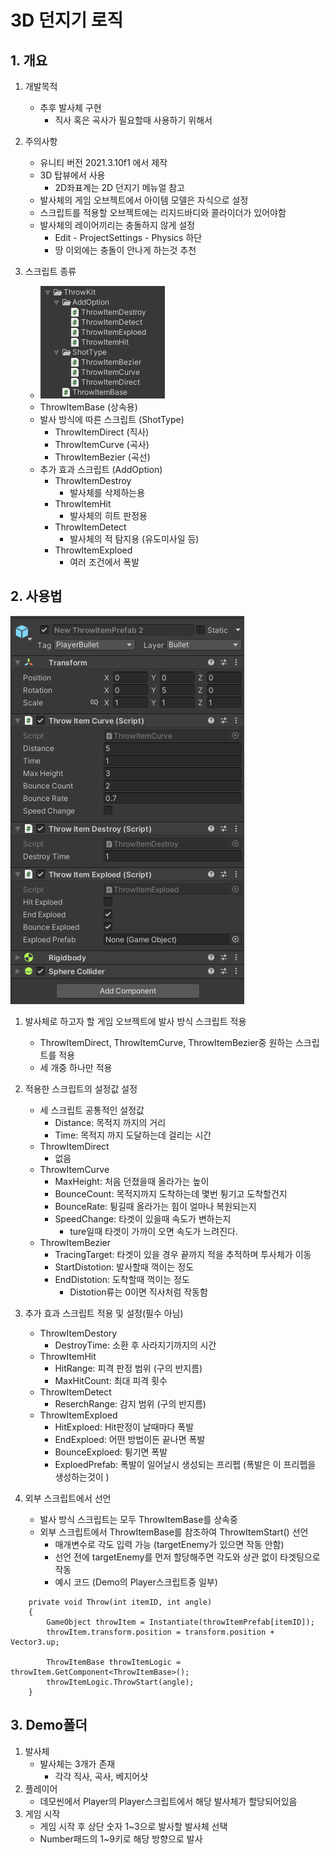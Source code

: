 # 3D 던지기 로직
## 1. 개요
1) 개발목적  
   - 추후 발사체 구현
      - 직사 혹은 곡사가 필요할때 사용하기 위해서
       
2) 주의사항
   - 유니티 버전 2021.3.10f1 에서 제작 
   - 3D 탑뷰에서 사용    
     - 2D좌표계는 2D 던지기 메뉴얼 참고
   - 발사체의 게임 오브젝트에서 아이템 모델은 자식으로 설정
   - 스크립트를 적용할 오브젝트에는 리지드바디와 콜라이더가 있어야함
   - 발사체의 레이어끼리는 충돌하지 않게 설정
     - Edit - ProjectSettings - Physics 하단
     - 땅 이외에는 충돌이 안나게 하는것 추천

3) 스크립트 종류
   - ![image.png1](image/CurveShot_Image/3D/scripts.png)
   - ThrowItemBase (상속용)
   - 발사 방식에 따른 스크립트 (ShotType)
     - ThrowItemDirect (직사)
     - ThrowItemCurve (곡사)
     - ThrowItemBezier (곡선)
   - 추가 효과 스크립트 (AddOption)
     - ThrowItemDestroy
       - 발사체를 삭제하는용
      - ThrowItemHit
        - 발사체의 히트 판정용
      - ThrowItemDetect
        - 발사체의 적 탐지용 (유도미사일 등)
      - ThrowItemExploed
        - 여러 조건에서 폭발

## 2. 사용법
![image.png2](image/CurveShot_Image/3D/prefab.png)
1) 발사체로 하고자 할 게임 오브젝트에 발사 방식 스크립트 적용
   - ThrowItemDirect, ThrowItemCurve, ThrowItemBezier중 원하는 스크립트를 적용
   - 세 개중 하나만 적용
    
2) 적용한 스크립트의 설정값 설정
   - 세 스크립트 공통적인 설정값
     - Distance: 목적지 까지의 거리
     - Time: 목적지 까지 도달하는데 걸리는 시간 
   - ThrowItemDirect
     - 없음
   - ThrowItemCurve
     - MaxHeight: 처음 던졌을때 올라가는 높이
     - BounceCount: 목적지까지 도착하는데 몇번 튕기고 도착할건지
     - BounceRate: 튕길때 올라가는 힘이 얼마나 복원되는지
     - SpeedChange: 타겟이 있을때 속도가 변하는지
       - ture일때 타겟이 가까이 오면 속도가 느려진다.
   - ThrowItemBezier
     - TracingTarget: 타겟이 있을 경우 끝까지 적을 추적하며 투사체가 이동
     - StartDistotion: 발사할때 꺽이는 정도
     - EndDistotion: 도착할때 꺽이는 정도
       - Distotion류는 0이면 직사처럼 작동함

3) 추가 효과 스크립트 적용 및 설정(필수 아님)
   - ThrowItemDestory 
     - DestroyTime: 소환 후 사라지기까지의 시간
   - ThrowItemHit
     - HitRange: 피격 판정 범위 (구의 반지름)
     - MaxHitCount: 최대 피격 횟수
   - ThrowItemDetect
     - ReserchRange: 감지 범위 (구의 반지름)
   - ThrowItemExploed
     - HitExploed: Hit판정이 날때마다 폭발
     - EndExploed: 어떤 방법이든 끝나면 폭발
     - BounceExploed: 튕기면 폭발
     - ExploedPrefab: 폭발이 일어날시 생성되는 프리펩 (폭발은 이 프리펩을 생성하는것이 )


4) 외부 스크립트에서 선언
   - 발사 방식 스크립트는 모두 ThrowItemBase를 상속중
   - 외부 스크립트에서 ThrowItemBase를 참조하여 ThrowItemStart() 선언
     - 매개변수로 각도 입력 가능 (targetEnemy가 있으면 작동 안함)
     - 선언 전에 targetEnemy를 먼저 할당해주면 각도와 상관 없이 타겟팅으로 작동
     - 예시 코드 (Demo의 Player스크립트중 일부)
```
    private void Throw(int itemID, int angle)
    {
        GameObject throwItem = Instantiate(throwItemPrefab[itemID]);
        throwItem.transform.position = transform.position + Vector3.up;

        ThrowItemBase throwItemLogic = throwItem.GetComponent<ThrowItemBase>();
        throwItemLogic.ThrowStart(angle);
    }
```

## 3. Demo폴더
1) 발사체
   - 발사체는 3개가 존재
     - 각각 직사, 곡사, 베지어샷
2) 플레이어
   - 데모씬에서 Player의 Player스크립트에서 해당 발사체가 할당되어있음
3) 게임 시작
   - 게임 시작 후 상단 숫자 1~3으로 발사할 발사체 선택
   - Number패드의 1~9키로 해당 방향으로 발사